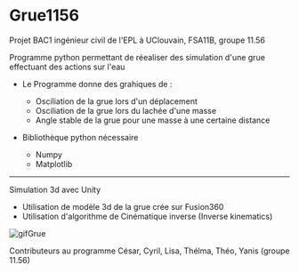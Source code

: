 # Grue1156
Projet BAC1 ingénieur civil de l'EPL à UClouvain, FSA11B, groupe 11.56

Programme python permettant de réealiser des simulation d'une grue effectuant des actions sur l'eau
  * Le Programme donne des grahiques de :
    * Osciliation de la grue lors d'un déplacement
    * Osciliation de la grue lors du lachée d'une masse
    * Angle stable de la grue pour une masse à une certaine distance 
   
* Bibliothèque python nécessaire
  * Numpy
  * Matplotlib 

----------------------------------------------------------------------
Simulation 3d avec Unity
 * Utilisation de modèle 3d de la grue crée sur Fusion360
 * Utilisation d'algorithme de Cinématique inverse (Inverse kinematics)


![gifGrue](https://github.com/I-Yaan/Grue1156/assets/88375084/1339f148-139c-4297-81a7-14c6b47588ec)

   
Contributeurs au programme César, Cyril, Lisa, Thélma, Théo, Yanis (groupe 11.56)
